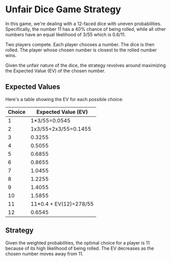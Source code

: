 # Unfair Dice Game Strategy

In this game, we're dealing with a 12-faced dice with uneven probabilities. Specifically, the number 11 has a 40% chance of being rolled, while all other numbers have an equal likelihood of 3/55 which is 0.6/11.

Two players compete. Each player chooses a number. The dice is then rolled. The player whose chosen number is closest to the rolled number wins.

Given the unfair nature of the dice, the strategy revolves around maximizing the Expected Value (EV) of the chosen number.

## Expected Values

Here's a table showing the EV for each possible choice:

| Choice | Expected Value (EV) |
|--------|---------------------|
| 1      | 1*3/55=0.0545       |
| 2      | 1x3/55+2x3/55=0.1455|
| 3      | 0.3255              |
| 4      | 0.5055              |
| 5      | 0.6855              |
| 6      | 0.8655              |
| 7      | 1.0455              |
| 8      | 1.2255              |
| 9      | 1.4055              |
| 10     | 1.5855              |
| 11     | 11*0.4 + EV(12)=278/55|
| 12     | 0.6545              |

## Strategy

Given the weighted probabilities, the optimal choice for a player is 11 because of its high likelihood of being rolled. The EV decreases as the chosen number moves away from 11.

